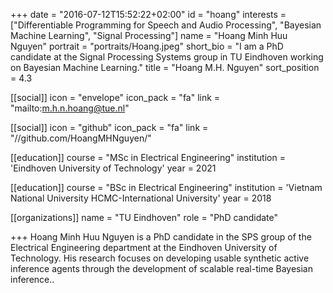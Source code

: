 +++
date = "2016-07-12T15:52:22+02:00"
id = "hoang"
interests = ["Differentiable Programming for Speech and Audio Processing", "Bayesian Machine Learning", "Signal Processing"]
name = "Hoang Minh Huu Nguyen"
portrait = "portraits/Hoang.jpeg"
short_bio = "I am a PhD candidate at the Signal Processing Systems group in TU Eindhoven working on Bayesian Machine Learning."
title = "Hoang M.H. Nguyen"
sort_position = 4.3

[[social]]
icon = "envelope"
icon_pack = "fa"
link = "mailto:m.h.n.hoang@tue.nl"

[[social]]
icon = "github"
icon_pack = "fa"
link = "//github.com/HoangMHNguyen/"

[[education]]
course = "MSc in Electrical Engineering"
institution = 'Eindhoven University of Technology'
year = 2021

[[education]]
course = "BSc in Electrical Engineering"
institution = 'Vietnam National University HCMC-International University'
year = 2018


[[organizations]]
name = "TU Eindhoven"
role = "PhD candidate"

+++
Hoang Minh Huu Nguyen is a PhD candidate in the SPS group of the Electrical Engineering department at the Eindhoven University of Technology. His research focuses on developing usable synthetic active inference agents through the development of scalable real-time Bayesian inference..
